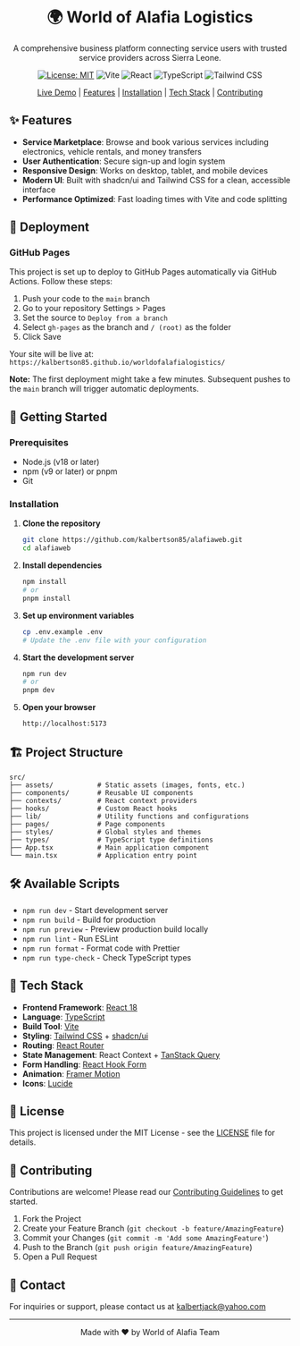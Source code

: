 <div align="center">
  <h1>🌍 World of Alafia Logistics</h1>
  <p>A comprehensive business platform connecting service users with trusted service providers across Sierra Leone.</p>
  
  [![License: MIT](https://img.shields.io/badge/License-MIT-yellow.svg)](https://opensource.org/licenses/MIT)
  ![Vite](https://img.shields.io/badge/Vite-646CFF?logo=vite&logoColor=white)
  ![React](https://img.shields.io/badge/React-20232A?logo=react&logoColor=61DAFB)
  ![TypeScript](https://img.shields.io/badge/TypeScript-007ACC?logo=typescript&logoColor=white)
  ![Tailwind CSS](https://img.shields.io/badge/Tailwind_CSS-38B2AC?logo=tailwind-css&logoColor=white)

  [Live Demo](#) | [Features](#features) | [Installation](#installation) | [Tech Stack](#tech-stack) | [Contributing](#contributing)
</div>

## ✨ Features

- **Service Marketplace**: Browse and book various services including electronics, vehicle rentals, and money transfers
- **User Authentication**: Secure sign-up and login system
- **Responsive Design**: Works on desktop, tablet, and mobile devices
- **Modern UI**: Built with shadcn/ui and Tailwind CSS for a clean, accessible interface
- **Performance Optimized**: Fast loading times with Vite and code splitting

## 🚀 Deployment

### GitHub Pages

This project is set up to deploy to GitHub Pages automatically via GitHub Actions. Follow these steps:

1. Push your code to the `main` branch
2. Go to your repository Settings > Pages
3. Set the source to `Deploy from a branch`
4. Select `gh-pages` as the branch and `/ (root)` as the folder
5. Click Save

Your site will be live at: `https://kalbertson85.github.io/worldofalafialogistics/`

**Note:** The first deployment might take a few minutes. Subsequent pushes to the `main` branch will trigger automatic deployments.

## 🚀 Getting Started

### Prerequisites

- Node.js (v18 or later)
- npm (v9 or later) or pnpm
- Git

### Installation

1. **Clone the repository**
   ```bash
   git clone https://github.com/kalbertson85/alafiaweb.git
   cd alafiaweb
   ```

2. **Install dependencies**
   ```bash
   npm install
   # or
   pnpm install
   ```

3. **Set up environment variables**
   ```bash
   cp .env.example .env
   # Update the .env file with your configuration
   ```

4. **Start the development server**
   ```bash
   npm run dev
   # or
   pnpm dev
   ```

5. **Open your browser**
   ```
   http://localhost:5173
   ```

## 🏗️ Project Structure

```
src/
├── assets/           # Static assets (images, fonts, etc.)
├── components/       # Reusable UI components
├── contexts/         # React context providers
├── hooks/            # Custom React hooks
├── lib/              # Utility functions and configurations
├── pages/            # Page components
├── styles/           # Global styles and themes
├── types/            # TypeScript type definitions
├── App.tsx           # Main application component
└── main.tsx          # Application entry point
```

## 🛠️ Available Scripts

- `npm run dev` - Start development server
- `npm run build` - Build for production
- `npm run preview` - Preview production build locally
- `npm run lint` - Run ESLint
- `npm run format` - Format code with Prettier
- `npm run type-check` - Check TypeScript types

## 🔧 Tech Stack

- **Frontend Framework**: [React 18](https://reactjs.org/)
- **Language**: [TypeScript](https://www.typescriptlang.org/)
- **Build Tool**: [Vite](https://vitejs.dev/)
- **Styling**: [Tailwind CSS](https://tailwindcss.com/) + [shadcn/ui](https://ui.shadcn.com/)
- **Routing**: [React Router](https://reactrouter.com/)
- **State Management**: React Context + [TanStack Query](https://tanstack.com/query)
- **Form Handling**: [React Hook Form](https://react-hook-form.com/)
- **Animation**: [Framer Motion](https://www.framer.com/motion/)
- **Icons**: [Lucide](https://lucide.dev/)

## 📄 License

This project is licensed under the MIT License - see the [LICENSE](LICENSE) file for details.

## 🤝 Contributing

Contributions are welcome! Please read our [Contributing Guidelines](CONTRIBUTING.md) to get started.

1. Fork the Project
2. Create your Feature Branch (`git checkout -b feature/AmazingFeature`)
3. Commit your Changes (`git commit -m 'Add some AmazingFeature'`)
4. Push to the Branch (`git push origin feature/AmazingFeature`)
5. Open a Pull Request

## 📧 Contact

For inquiries or support, please contact us at [kalbertjack@yahoo.com](mailto:kalbertjack@yahoo.com)

---

<div align="center">
  Made with ❤️ by World of Alafia Team
</div>
